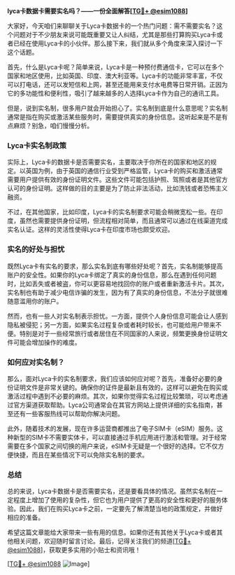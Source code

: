 **lyca卡数据卡需要实名吗？——一份全面解答[[TG💪+ @esim1088](https://t.me/s/esim1088)]**

大家好，今天咱们来聊聊关于Lyca卡数据卡的一个热门问题：需不需要实名？这个问题对于不少朋友来说可能既重要又让人纠结，尤其是那些打算购买Lyca卡或者已经在使用Lyca卡的小伙伴。那么接下来，我们就从多个角度来深入探讨一下这个话题。

首先，什么是Lyca卡呢？简单来说，Lyca卡是一种预付费通信卡，它可以在多个国家和地区使用，比如英国、印度、澳大利亚等。Lyca卡的功能非常丰富，不仅可以打电话，还可以发短信和上网，甚至还能用来支付水电费等日常开销。正因为它的多功能性和便利性，吸引了越来越多的人选择Lyca卡作为自己的通讯工具。

但是，说到实名制，很多用户就会开始担心了。实名制到底是什么意思呢？实名制通常是指在购买或激活某些服务时，需要提供真实的身份信息。这听起来是不是有点麻烦？别急，咱们慢慢分析。

### Lyca卡实名制政策

实际上，Lyca卡的数据卡是否需要实名，主要取决于你所在的国家和地区的规定。以英国为例，由于英国的通信行业受到严格监管，Lyca卡的购买和激活通常需要用户提供有效的身份证明文件。这些文件可能包括护照、驾照或者是其他官方认可的身份证明。这样做的目的主要是为了防止非法活动，比如洗钱或者恐怖主义融资。

不过，在其他国家，比如印度，Lyca卡的实名制要求可能会稍微宽松一些。在印度，虽然也需要提供身份证明，但流程相对简单，而且通常可以通过在线渠道完成实名认证。这样的灵活性使得Lyca卡在印度市场也颇受欢迎。

### 实名的好处与担忧

既然Lyca卡有实名的要求，那么实名到底有哪些好处呢？首先，实名制能够提高账户的安全性。如果你的Lyca卡绑定了真实的身份信息，那么在遇到任何问题时，比如丢失或者被盗，你可以更容易地找回你的账户或者重新激活卡片。其次，实名制也有助于减少电信诈骗的发生，因为有了真实的身份信息，不法分子就很难随意滥用你的账户。

然而，也有一些人对实名制表示担忧。一方面，提供个人身份信息可能会让人感到隐私被侵犯；另一方面，如果实名过程复杂或者耗时较长，也可能给用户带来不便。特别是对于一些经常旅行或者居住在不同国家的人来说，频繁更换身份证明文件可能会增加操作的难度。

### 如何应对实名制？

那么，面对Lyca卡的实名制要求，我们应该如何应对呢？首先，准备好必要的身份证明文件是非常关键的。确保你的证件是最新且有效的，这样可以避免在购买或激活过程中遇到不必要的麻烦。其次，如果你觉得实名过程比较繁琐，可以考虑通过官方渠道获取帮助。Lyca公司通常会在其官方网站上提供详细的实名指南，甚至还有一些客服热线可以帮助你解决问题。

此外，随着技术的发展，现在许多运营商都推出了电子SIM卡（eSIM）服务。这种新型的SIM卡不需要实体卡，可以直接通过手机应用进行激活和管理。对于经常需要在多个国家之间切换的用户来说，eSIM卡无疑是一个很好的选择。它不仅方便快捷，而且在某些情况下可以免除实名制的要求。

### 总结

总的来说，Lyca卡数据卡是否需要实名，还是要看具体的情况。虽然实名制在一定程度上增加了使用的复杂性，但它也为用户提供了更高的安全性和更好的服务体验。因此，我们在购买Lyca卡之前，一定要先了解清楚当地的政策规定，并做好相应的准备。

希望这篇文章能给大家带来一些有用的信息。如果你还有其他关于Lyca卡或者其他相关问题，欢迎随时留言讨论。最后，记得关注我们的频道[[TG💪+ @esim1088](https://t.me/s/esim1088)]，获取更多实用的小贴士和资讯哦！

[[TG💪+ @esim1088](https://t.me/s/esim1088) ![Image](https://i.postimg.cc/4NQfJmqS/Snipaste-2025-05-13-00-14-12.png)]